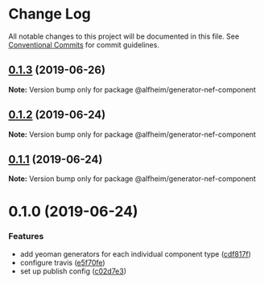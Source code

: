 # Change Log

All notable changes to this project will be documented in this file.
See [Conventional Commits](https://conventionalcommits.org) for commit guidelines.

## [0.1.3](https://github.com/Nasdaq/alfheim/compare/@alfheim/generator-nef-component@0.1.2...@alfheim/generator-nef-component@0.1.3) (2019-06-26)

**Note:** Version bump only for package @alfheim/generator-nef-component





## [0.1.2](https://github.com/Nasdaq/alfheim/compare/@alfheim/generator-nef-component@0.1.1...@alfheim/generator-nef-component@0.1.2) (2019-06-24)

**Note:** Version bump only for package @alfheim/generator-nef-component





## [0.1.1](https://github.com/Nasdaq/alfheim/compare/@alfheim/generator-nef-component@0.1.0...@alfheim/generator-nef-component@0.1.1) (2019-06-24)

**Note:** Version bump only for package @alfheim/generator-nef-component





# 0.1.0 (2019-06-24)


### Features

* add yeoman generators for each individual component type ([cdf817f](https://github.com/Nasdaq/alfheim/commit/cdf817f))
* configure travis ([e5f70fe](https://github.com/Nasdaq/alfheim/commit/e5f70fe))
* set up publish config ([c02d7e3](https://github.com/Nasdaq/alfheim/commit/c02d7e3))
